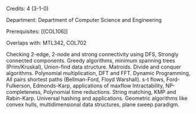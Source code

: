 Credits: 4 (3-1-0)

Department: Department of Computer Science and Engineering

Prerequisites: [[COL106]]

Overlaps with: MTL342, COL702

Checking 2-edge, 2-node and strong connectivity using DFS, Strongly connected components. Greedy algorithms, minimum spanning trees (Prim/Kruskal), Union-find data structure. Matroids. Divide and conquer algorithms. Polynomial multiplication, DFT and FFT. Dynamic Programming, All pairs shortest paths (Bellman-Ford, Floyd Warshall). s-t flows, Ford-Fulkerson, Edmonds-Karp, applications of maxflow Intractability, NP-completeness, Polynomial time reductions. String matching, KMP and Rabin-Karp. Universal hashing and applications. Geometric algorithms like convex hulls, multidimensional data structures, plane sweep paradigm.